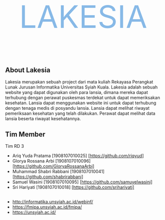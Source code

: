 <p align="center" style="font-size:100px; color:#87B9E7;">LAKESIA</p>

## About Lakesia

Lakesia merupakan sebuah project dari mata kuliah Rekayasa Perangkat Lunak Jurusan Informatika Universitas Syiah Kuala. Lakesia adalah sebuah website yang dapat digunakan oleh para lansia, dimana mereka dapat terhubung dengan perawat puskesmas terdekat untuk dapat memeriksakan kesehatan. Lansia dapat menggunakan website ini untuk dapat terhubung dengan tenaga medis di posyandu lansia. Lansia dapat melihat riwayat pemeriksaan kesehatan yang telah dilakukan. Perawat dapat melihat data lansia beserta riwayat kesehatannya. 


## Tim Member
Tim RD 3

- Ariq Yuda Pratama [1908107010025] [https://github.com/riqyud]
- Glorya Rossana Arbi [1908107010096] [https://github.com/GloryaRossanaArbi]
- Muhammad Shabri Rabbani [1908107010041] [https://github.com/shabrirabbani]
- Samuel Wasini [1908107010095] [https://github.com/samuyelwasini]
- Sri Hariyati [1908107010018] [https://github.com/srihariyati]

## 
- http://informatika.unsyiah.ac.id/webinf/
- https://fmipa.unsyiah.ac.id/fmipa/
- https://unsyiah.ac.id/
